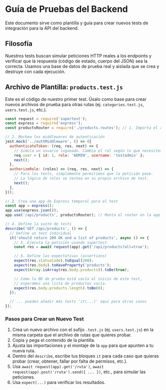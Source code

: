 # Guía de Pruebas del Backend

Este documento sirve como plantilla y guía para crear nuevos tests de integración para la API del backend.

## Filosofía

Nuestros tests buscan simular peticiones HTTP reales a los endpoints y verificar que la respuesta (código de estado, cuerpo del JSON) sea la correcta. Usamos una base de datos de prueba real y aislada que se crea y destruye con cada ejecución.

## Archivo de Plantilla: `products.test.js`

Este es el código de nuestro primer test. Úsalo como base para crear nuevos archivos de prueba para otras rutas (ej. `categories.test.js`, `users.test.js`, etc.).

```javascript
const request = require('supertest');
const express = require('express');
const productsRouter = require('./products.routes'); // 1. Importa el router que quieres probar

// 2. Mockea los middlewares de autenticación
jest.mock('../authMiddleware', () => ({
  authenticateToken: (req, res, next) => {
    // Simula un usuario logueado. Cambia el rol según lo que necesites probar.
    req.user = { id: 1, role: 'ADMIN', username: 'testadmin' };
    next();
  },
  authorizeRole: (roles) => (req, res, next) => {
    // Para los tests, simplemente permitimos que la petición pase.
    // La lógica de roles se testea en su propio archivo de test.
    next();
  },
}));

// 3. Crea una app de Express temporal para el test
const app = express();
app.use(express.json());
app.use('/api/products', productsRouter); // Monta el router en la app

// 4. Define la suite de tests
describe('GET /api/products', () => {
  // Define un test individual
  it('should return 200 OK and a list of products', async () => {
    // 5. Ejecuta la petición usando supertest
    const res = await request(app).get('/api/products?all=true');

    // 6. Define las expectativas (assertions)
    expect(res.statusCode).toEqual(200);
    expect(res.body).toHaveProperty('products');
    expect(Array.isArray(res.body.products)).toBe(true);

    // Como la BD de prueba está vacía al inicio de este test,
    // esperamos una lista de productos vacía.
    expect(res.body.products.length).toBe(0);
  });

  // ... puedes añadir más tests 'it(...)' aquí para otros casos
});
```

### Pasos para Crear un Nuevo Test

1.  Crea un nuevo archivo con el sufijo `.test.js` (ej. `users.test.js`) en la misma carpeta que el archivo de rutas que quieres probar.
2.  Copia y pega el contenido de la plantilla.
3.  Ajusta las importaciones y el montaje de la `app` para que apunten a tu nueva ruta.
4.  Dentro del `describe`, escribe tus bloques `it` para cada caso que quieras probar (crear, obtener, fallar por falta de permisos, etc.).
5.  Usa `await request(app).get('/ruta')`, `await request(app).post('/ruta').send({ ... })`, etc., para simular las peticiones.
6.  Usa `expect(...)` para verificar los resultados.
